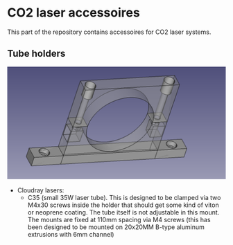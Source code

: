 # CO2 laser accessoires

This part of the repository contains accessoires for CO2 laser
systems.

## Tube holders

![Cloudray C35 tube holder rendering](https://raw.githubusercontent.com/tspspi/freecadModel/master/LaserAccessoires/CO2/TubeMount_CloudrayC35_001.png)

* Cloudray lasers:
   * C35 (small 35W laser tube). This is designed to be clamped via
     two M4x30 screws inside the holder that should get some kind of
     viton or neoprene coating. The tube itself is not adjustable
     in this mount. The mounts are fixed at 110mm spacing via M4
     screws (this has been designed to be mounted on 20x20MM B-type
     aluminum extrusions with 6mm channel)
